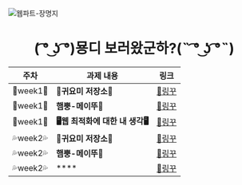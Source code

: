 ![웹파트-장명지](https://user-images.githubusercontent.com/79238676/227775976-6d5d0594-d342-465b-94d8-35239bae3b6e.png)

<div align=center>
  
  <h1>
    ( ͡° ͜ʖ ͡°)묭디 보러왔군하?(˵ ͡° ͜ʖ ͡°˵)
  </h1>
  
</div>

<div align=center>

  |주차|과제 내용|링크|
|------|---|---|
|💛week1💛|**🌱귀요미 저장소🌱**|[🔗링꾸](https://github.com/GO-SOPT-WEB/MyungJiJANG/pull/1)|
|💛week1💛|**햄뿡-메이뚜💨**|[🔗링꾸](https://github.com/GO-SOPT-WEB/MyungJiJANG/pull/2)|
|💛week1💛|**🖥웹 최적화에 대한 내 생각🖥️**|[🔗링꾸](https://github.com/GO-SOPT-WEB/MyungJiJANG/pull/3)|
|💦week2💦|**🌱귀요미 저장소🌱**|[🔗링꾸](https://github.com/GO-SOPT-WEB/MyungJiJANG/pull/6)|
|💦week2💦|**햄뿡-메이뚜💨**|[🔗링꾸](https://github.com/GO-SOPT-WEB/MyungJiJANG/pull/5)|
|💦week2💦|****|[🔗링꾸](https://github.com/GO-SOPT-WEB/MyungJiJANG/pull/4)|

</div>
